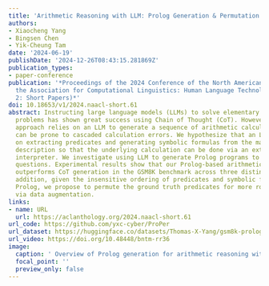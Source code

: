 ```yaml
---
title: 'Arithmetic Reasoning with LLM: Prolog Generation & Permutation'
authors:
- Xiaocheng Yang
- Bingsen Chen
- Yik-Cheung Tam
date: '2024-06-19'
publishDate: '2024-12-26T08:43:15.281869Z'
publication_types:
- paper-conference
publication: '*Proceedings of the 2024 Conference of the North American Chapter of
  the Association for Computational Linguistics: Human Language Technologies (Volume
  2: Short Papers)*'
doi: 10.18653/v1/2024.naacl-short.61
abstract: Instructing large language models (LLMs) to solve elementary school math
  problems has shown great success using Chain of Thought (CoT). However, the CoT
  approach relies on an LLM to generate a sequence of arithmetic calculations which
  can be prone to cascaded calculation errors. We hypothesize that an LLM should focus
  on extracting predicates and generating symbolic formulas from the math problem
  description so that the underlying calculation can be done via an external code
  interpreter. We investigate using LLM to generate Prolog programs to solve mathematical
  questions. Experimental results show that our Prolog-based arithmetic problem-solving
  outperforms CoT generation in the GSM8K benchmark across three distinct LLMs. In
  addition, given the insensitive ordering of predicates and symbolic formulas in
  Prolog, we propose to permute the ground truth predicates for more robust LLM training
  via data augmentation.
links:
- name: URL
  url: https://aclanthology.org/2024.naacl-short.61
url_code: https://github.com/yxc-cyber/ProPer
url_dataset: https://huggingface.co/datasets/Thomas-X-Yang/gsm8k-prolog
url_video: https://doi.org/10.48448/bntm-rr36
image:
  caption: ' Overview of Prolog generation for arithmetic reasoning with large language models.'
  focal_point: ''
  preview_only: false
---
```

